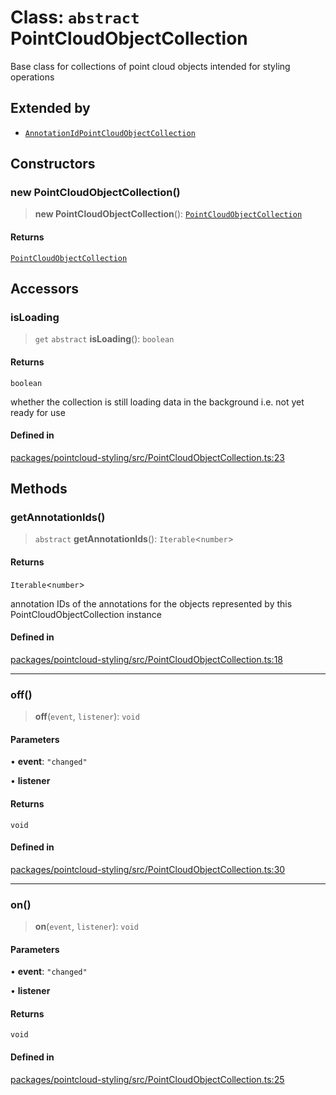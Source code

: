 # Class: `abstract` PointCloudObjectCollection

Base class for collections of point cloud objects intended for styling operations

## Extended by

- [`AnnotationIdPointCloudObjectCollection`](AnnotationIdPointCloudObjectCollection.md)

## Constructors

### new PointCloudObjectCollection()

> **new PointCloudObjectCollection**(): [`PointCloudObjectCollection`](PointCloudObjectCollection.md)

#### Returns

[`PointCloudObjectCollection`](PointCloudObjectCollection.md)

## Accessors

### isLoading

> `get` `abstract` **isLoading**(): `boolean`

#### Returns

`boolean`

whether the collection is still loading data in the background i.e. not yet ready for use

#### Defined in

[packages/pointcloud-styling/src/PointCloudObjectCollection.ts:23](https://github.com/cognitedata/reveal/blob/3aaed3491dba3f4ba9ecd87f495d35383cc73a1d/viewer/packages/pointcloud-styling/src/PointCloudObjectCollection.ts#L23)

## Methods

### getAnnotationIds()

> `abstract` **getAnnotationIds**(): `Iterable`\<`number`\>

#### Returns

`Iterable`\<`number`\>

annotation IDs of the annotations for the objects represented by this PointCloudObjectCollection instance

#### Defined in

[packages/pointcloud-styling/src/PointCloudObjectCollection.ts:18](https://github.com/cognitedata/reveal/blob/3aaed3491dba3f4ba9ecd87f495d35383cc73a1d/viewer/packages/pointcloud-styling/src/PointCloudObjectCollection.ts#L18)

***

### off()

> **off**(`event`, `listener`): `void`

#### Parameters

• **event**: `"changed"`

• **listener**

#### Returns

`void`

#### Defined in

[packages/pointcloud-styling/src/PointCloudObjectCollection.ts:30](https://github.com/cognitedata/reveal/blob/3aaed3491dba3f4ba9ecd87f495d35383cc73a1d/viewer/packages/pointcloud-styling/src/PointCloudObjectCollection.ts#L30)

***

### on()

> **on**(`event`, `listener`): `void`

#### Parameters

• **event**: `"changed"`

• **listener**

#### Returns

`void`

#### Defined in

[packages/pointcloud-styling/src/PointCloudObjectCollection.ts:25](https://github.com/cognitedata/reveal/blob/3aaed3491dba3f4ba9ecd87f495d35383cc73a1d/viewer/packages/pointcloud-styling/src/PointCloudObjectCollection.ts#L25)
